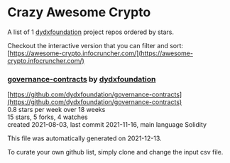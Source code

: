 # Crazy Awesome Crypto
A list of 1 [dydxfoundation](https://github.com/dydxfoundation) project repos ordered by stars.  

Checkout the interactive version that you can filter and sort: 
[https://awesome-crypto.infocruncher.com/](https://awesome-crypto.infocruncher.com/)  


### [governance-contracts](https://github.com/dydxfoundation/governance-contracts) by [dydxfoundation](https://github.com/dydxfoundation)  
  
[https://github.com/dydxfoundation/governance-contracts](https://github.com/dydxfoundation/governance-contracts)  
0.8 stars per week over 18 weeks  
15 stars, 5 forks, 4 watches  
created 2021-08-03, last commit 2021-11-16, main language Solidity  


This file was automatically generated on 2021-12-13.  

To curate your own github list, simply clone and change the input csv file.  